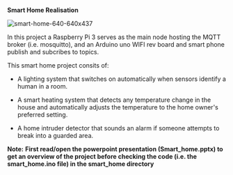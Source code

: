 **Smart Home Realisation**

![smart-home-640-640x437](https://user-images.githubusercontent.com/72282670/173175076-7a98e016-5935-44ca-aa88-42b0ebc3e40a.png)

In this project a Raspberry Pi 3 serves as the main node hosting the MQTT broker (i.e. mosquitto), and an Arduino uno WIFI rev board and smart phone publish and subcribes to topics.

This smart home project consits of:

* A lighting system that switches on automatically when sensors identify a human in a room.

* A smart heating system that detects any temperature change in the house and automatically adjusts the temperature to the home owner's preferred setting.

* A home intruder detector that sounds an alarm if someone attempts to break into a guarded area.

**Note:** **First read/open the powerpoint presentation (Smart_home.pptx) to get an overview of the project before checking the code (i.e. the smart_home.ino file) in the smart_home directory**
